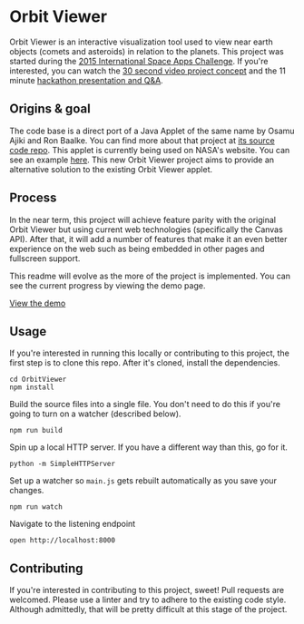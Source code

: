 Orbit Viewer
=========================

Orbit Viewer is an interactive visualization tool used to view near earth objects (comets and asteroids) in relation to the planets. This project was started during the [2015 International Space Apps Challenge](https://2015.spaceappschallenge.org/). If you're interested, you can watch the [30 second video project concept](https://vimeo.com/124757184) and the 11 minute [hackathon presentation and Q&A](https://www.youtube.com/embed/Pp_ZC7IZj-o?start=5560).

## Origins & goal

The code base is a direct port of a Java Applet of the same name by Osamu Ajiki and Ron Baalke. You can find more about that project at [its source code repo](https://github.com/TheOrbitals/OrbitViewerApplet). This applet is currently being used on NASA's website. You can see an example [here](http://ssd.jpl.nasa.gov/sbdb.cgi?sstr=6344%20P-L;orb=1). This new Orbit Viewer project aims to provide an alternative solution to the existing Orbit Viewer applet.

## Process

In the near term, this project will achieve feature parity with the original Orbit Viewer but using current web technologies (specifically the Canvas API). After that, it will add a number of features that make it an even better experience on the web such as being embedded in other pages and fullscreen support.

This readme will evolve as the more of the project is implemented. You can see the current progress by viewing the demo page.

[View the demo](https://theorbitals.github.io/OrbitViewer)

## Usage

If you're interested in running this locally or contributing to this project, the first step is to clone this repo. After it's cloned, install the dependencies.

    cd OrbitViewer
    npm install

Build the source files into a single file. You don't need to do this if you're going to turn on a watcher (described below).

    npm run build

Spin up a local HTTP server. If you have a different way than this, go for it.

    python -m SimpleHTTPServer

Set up a watcher so `main.js` gets rebuilt automatically as you save your changes.

    npm run watch

Navigate to the listening endpoint

    open http://localhost:8000

## Contributing

If you're interested in contributing to this project, sweet! Pull requests are welcomed. Please use a linter and try to adhere to the existing code style. Although admittedly, that will be pretty difficult at this stage of the project.
